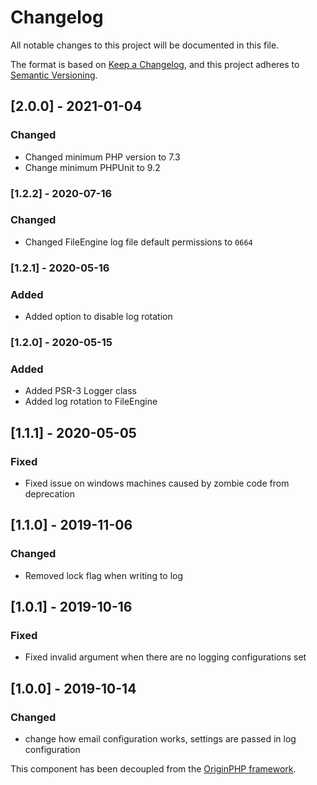 # Changelog

All notable changes to this project will be documented in this file.

The format is based on [Keep a Changelog](https://keepachangelog.com/en/1.0.0/),
and this project adheres to [Semantic Versioning](https://semver.org/spec/v2.0.0.html).

## [2.0.0] - 2021-01-04

### Changed

- Changed minimum PHP version to 7.3
- Change minimum PHPUnit to 9.2

### [1.2.2] - 2020-07-16

### Changed

- Changed FileEngine log file default permissions to `0664`

### [1.2.1] - 2020-05-16

### Added
- Added option to disable log rotation

### [1.2.0] - 2020-05-15

### Added
- Added PSR-3 Logger class
- Added log rotation to FileEngine

## [1.1.1] - 2020-05-05
### Fixed
- Fixed issue on windows machines caused by zombie code from deprecation

## [1.1.0] - 2019-11-06
### Changed
- Removed lock flag when writing to log

## [1.0.1] - 2019-10-16
### Fixed
- Fixed invalid argument when there are no logging configurations set

## [1.0.0] - 2019-10-14

### Changed
- change how email configuration works, settings are passed in log configuration

This component has been decoupled from the [OriginPHP framework](https://www.originphp.com/).